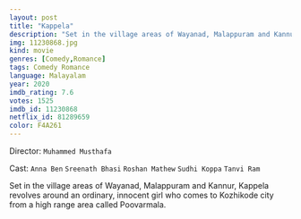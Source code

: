 ```yaml
---
layout: post
title: "Kappela"
description: "Set in the village areas of Wayanad, Malappuram and Kannur, Kappela revolves around an ordinary, innocent girl who comes to Kozhikode city from a high range area called Poovarmala..."
img: 11230868.jpg
kind: movie
genres: [Comedy,Romance]
tags: Comedy Romance 
language: Malayalam
year: 2020
imdb_rating: 7.6
votes: 1525
imdb_id: 11230868
netflix_id: 81289659
color: F4A261
---
```

Director: `Muhammed Musthafa`  

Cast: `Anna Ben` `Sreenath Bhasi` `Roshan Mathew` `Sudhi Koppa` `Tanvi Ram` 

Set in the village areas of Wayanad, Malappuram and Kannur, Kappela revolves around an ordinary, innocent girl who comes to Kozhikode city from a high range area called Poovarmala.
